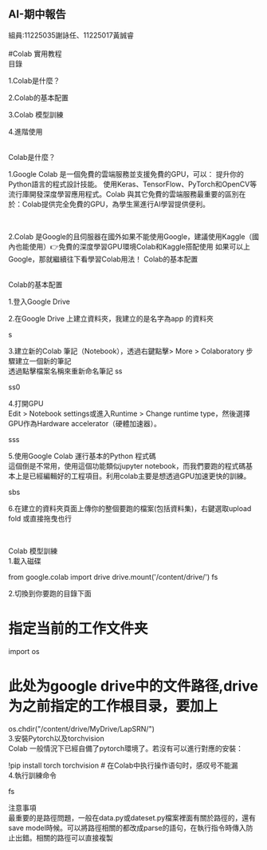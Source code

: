 ## AI-期中報告
組員:11225035謝詠任、11225017黃誠睿
<br />
<br />
 #Colab 實用教程
<br />
目錄

1.Colab是什麼？

2.Colab的基本配置

3.Colab 模型訓練

4.進階使用

<br />
Colab是什麼？
 
 <br />

1.Google Colab 是一個免費的雲端服務並支援免費的GPU，可以：
提升你的Python語言的程式設計技能。
使用Keras、TensorFlow、PyTorch和OpenCV等流行庫開發深度學習應用程式。Colab 與其它免費的雲端服務最重要的區別在於：Colab提供完全免費的GPU，為學生黨進行AI學習提供便利。

<br />

2.Colab 是Google的且伺服器在國外如果不能使用Google，建議使用Kaggle（國內也能使用）👉免費的深度學習GPU環境Colab和Kaggle搭配使用
如果可以上Google，那就繼續往下看學習Colab用法！
Colab的基本配置

<br />
Colab的基本配置

1.登入Google Drive

2.在Google Drive 上建立資料夾，我建立的是名字為app 的資料夾

s

3.建立新的Colab 筆記（Notebook），透過右鍵點擊> More > Colaboratory 步驟建立一個新的筆記
<br />
透過點擊檔案名稱來重新命名筆記
ss

ss0

4.打開GPU
<br/>
  Edit > Notebook settings或進入Runtime > Change runtime type，然後選擇GPU作為Hardware accelerator（硬體加速器）。

sss

5.使用Google Colab 運行基本的Python 程式碼
<br />
  這個倒是不常用，使用這個功能類似jupyter notebook，而我們要跑的程式碼基本上是已經編輯好的工程項目。利用colab主要是想透過GPU加速更快的訓練。

sbs

6.在建立的資料夾頁面上傳你的整個要跑的檔案(包括資料集)，右鍵選取upload fold 或直接拖曳也行

<br />

Colab 模型訓練
<br />
1.載入磁碟

from google.colab import drive
drive.mount('/content/drive/')
fs

2.切換到你要跑的目錄下面

# 指定当前的工作文件夹
import os
# 此处为google drive中的文件路径,drive为之前指定的工作根目录，要加上
os.chdir("/content/drive/MyDrive/LapSRN/") 
<br />
3.安裝Pytorch以及torchvision
<br />
Colab 一般情況下已經自備了pytorch環境了。若沒有可以進行對應的安裝：

!pip install torch torchvision  # 在Colab中执行操作语句时，感叹号不能漏
<br />
4.執行訓練命令

fs

注意事項
<br />
最重要的是路徑問題，一般在data.py或dateset.py檔案裡面有關於路徑的，還有save model時候。可以將路徑相關的都改成parse的語句，在執行指令時傳入防止出錯。相關的路徑可以直接複製
































